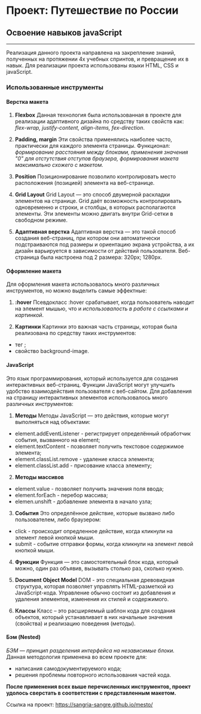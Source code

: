 # Проект: Путешествие по России
## Освоение навыков javaScript
------
Реализация данного проекта направлена на закрепление знаний, полученных на протяжении 4х учебных спринтов, и превращение их в навык. 
Для реализации проекта использованы языки HTML, CSS и javaScript.

 ### Использованные инструменты
 ####  Верстка макета
 1. **Flexbox**
 Данная технология была использованная в проекте для реализации адаптивного дизайна по средству таких свойств как: *flex-wrap, justify-content, align-items, fex-direction*.

 2. **Padding, margin**
 Эти свойства применялись наиболее часто, практически для каждого элемента страницы. Функционал: *формирование расстояния между блоками, применения значения "0" для отстутствия отступов браузера, формирования макета максимально схожего с макетом.*

 3. **Position**
 Позиционирование позволило контролировать место расположения (позицией) элемента на веб-странице.

 4. **Grid Layout**
 Grid Layout — это способ двумерной раскладки элементов на странице. Grid даёт возможность контролировать одновременно и строки, и столбцы, в которых располагаются элементы. Эти элементы можно двигать внутри Grid-сетки в свободном режиме.

 5.  **Адаптивная верстка**
 Адаптивная верстка — это такой способ создания веб-страниц, при котором они автоматически подстраиваются под размеры и ориентацию экрана устройства, а их дизайн варьируется в зависимости от действий пользователя. Веб-страница была настроена под 2 размера: 320px; 1280px.


 ####  Оформление макета
 Для оформления макета использовалось много различных инструментов, но можно выделить самые эффектные:
 1. **:hover**
 Псевдокласс :hover срабатывает, когда пользователь наводит на элемент мышью, что и *использовалость в работе с ссылками и картинкой*.
 
 2.  **Картинки**
 Картинки это важная часть страницы, которая была реализована по средству таких инструментов: 
 * тег <img>;
 * свойство background-image.


 ####  JavaScript
  Это язык программирования, который используется для создания интерактивных веб-страниц. Функции JavaScript могут улучшить удобство взаимодействия пользователя с веб-сайтом. Для добавления на страницу интерактивных элементов использовалось много различных инструментов:
  1. **Методы**
 Методы JavaScript — это действия, которые могут выполняться над объектами:
 * element.addEventListener - регистрирует определённый обработчик события, вызванного на element;
 * element.textContent - позволяет получить текстовое содержимое элемента;
 * element.classList.remove - удаление класса элемента;
 * element.classList.add - присование класса элементу;

  2. **Методы массивов**
 * element.value - позволяет получить значения поля ввода;
 * element.forEach - перебор массива;
 * elemen.unshift - добавление элемента в начало узла;
 
  3.  **События**
 Это определённое действие, которые вызвано либо пользователем, либо браузером:
 * click - происходит опредленное действие, когда кликнули на элемент левой кнопкой мыши.
 * submit - событие отправки формы, когда кликнули на элемент левой кнопкой мыши.

  4.  **Функции**
 Функция — это самостоятельный блок кода, который можно, один раз объявив, вызывать столько раз, сколько нужно. 

  5.  **Document Object Model**
  DOM -  это специальная древовидная структура, которая позволяет управлять HTML-разметкой из JavaScript-кода. Управление обычно состоит из добавления и удаления элементов, изменения их стилей и содержимого.

  6. **Классы**
   Класс – это расширяемый шаблон кода для создания объектов, который устанавливает в них начальные значения (свойства) и реализацию поведения (методы).


 ####  Бэм (Nested)
 *БЭМ — принцип разделения интерфейса на независимые блоки.*
 Данная методология применена во всем проекте для: 
 * написания самодокументируемого кода;
 * решения проблемы повторного использования частей кода.
 

**После применения всех выше перечисленных инструментов, проект удолось сверстать в соответствии с представленным макетом.**

 Ссылка на проект: https://sangria-sangre.github.io/mesto/
